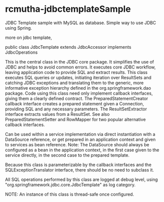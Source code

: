 # rcmutha-jdbctemplateSample
JDBC Template sample with MySQL as database. Simple way to use JDBC using Spring.

more on jdbc template,

public class JdbcTemplate
extends JdbcAccessor
implements JdbcOperations

This is the central class in the JDBC core package. It simplifies the use of JDBC and helps to avoid common errors. It executes core JDBC workflow, leaving application code to provide SQL and extract results. This class executes SQL queries or updates, initiating iteration over ResultSets and catching JDBC exceptions and translating them to the generic, more informative exception hierarchy defined in the org.springframework.dao package.
Code using this class need only implement callback interfaces, giving them a clearly defined contract. The PreparedStatementCreator callback interface creates a prepared statement given a Connection, providing SQL and any necessary parameters. The ResultSetExtractor interface extracts values from a ResultSet. See also PreparedStatementSetter and RowMapper for two popular alternative callback interfaces.

Can be used within a service implementation via direct instantiation with a DataSource reference, or get prepared in an application context and given to services as bean reference. Note: The DataSource should always be configured as a bean in the application context, in the first case given to the service directly, in the second case to the prepared template.

Because this class is parameterizable by the callback interfaces and the SQLExceptionTranslator interface, there should be no need to subclass it.

All SQL operations performed by this class are logged at debug level, using "org.springframework.jdbc.core.JdbcTemplate" as log category.

NOTE: An instance of this class is thread-safe once configured.
